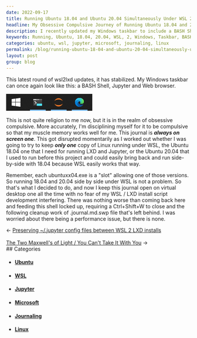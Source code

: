 ```yaml
---
date: 2022-09-17
title: Running Ubuntu 18.04 and Ubuntu 20.04 Simultaneously Under WSL 2
headline: My Obsessive Compulsive Journey of Running Ubuntu 18.04 and 20.04 Simultaneously Under WSL 2
description: I recently updated my Windows taskbar to include a BASH Shell, Jupyter and Web browser, and it's become part of my daily routine. I had to decide whether to keep one copy of Linux running under WSL, so I chose to run both 18.04 and 20.04 side-by-side. Follow me as I take you through my obsessive compulsive journey of updating my taskbar and deciding which Linux OS to run.
keywords: Running, Ubuntu, 18.04, 20.04, WSL, 2, Windows, Taskbar, BASH, Shell, Jupyter, Web, Browser, Routine, Linux, OS, Update, Project, Side-by-Side
categories: ubuntu, wsl, jupyter, microsoft, journaling, linux
permalink: /blog/running-ubuntu-18-04-and-ubuntu-20-04-simultaneously-under-wsl-2/
layout: post
group: blog
---
```



This latest round of wsl2lxd updates, it has stabilized. My Windows taskbar can
once again look like this: a BASH Shell, Jupyter and Web browser.

![Windows Taskbar Shell Jupyter Web](/assets/images/windows-taskbar-shell-jupyter-web.png)

This is not quite religion to me now, but it is in the realm of obsessive
compulsive. More accurately, I'm disciplining myself for it to be compulsive so
that my muscle memory works well for me. This journal is ***always on screen
one***. This got disrupted momentarily as I worked out whether I was going to
try to keep ***only one*** copy of Linux running under WSL, the Ubuntu 18.04
one that I need for running LXD and Jupyter, or the Ubuntu 20.04 that I used to
run before this project and could easily bring back and run side-by-side with
18.04 because WSL easily works that way.

Remember, each ubuntuxx04.exe is a "slot" allowing one of those versions. So
running 18.04 and 20.04 side by side under WSL is not a problem. So that's what
I decided to do, and now I keep this journal open on virtual desktop one all
the time with no fear of my WSL / LXD install script development interfering.
There was nothing worse than coming back here and feeding this shell locked up,
requiring a Ctrl+Shift+W to close and the following cleanup work of
.journal.md.swp file that's left behind. I was worried about there being a
performance issue, but there is none.


<div class="arrow-links"><div class="post-nav-prev"><span class="arrow">&larr;&nbsp;</span><a href="/blog/preserving-jupyter-config-files-between-wsl-2-lxd-installs/">Preserving ~/.jupyter config files between WSL 2 LXD installs</a></div> &nbsp; <div class="post-nav-next"><a href="/blog/the-two-maxwell-s-of-light-you-can-t-take-it-with-you/">The Two Maxwell's of Light / You Can't Take It With You</a><span class="arrow">&nbsp;&rarr;</span></div></div>
## Categories

<ul>
<li><h4><a href='/ubuntu/'>Ubuntu</a></h4></li>
<li><h4><a href='/wsl/'>WSL</a></h4></li>
<li><h4><a href='/jupyter/'>Jupyter</a></h4></li>
<li><h4><a href='/microsoft/'>Microsoft</a></h4></li>
<li><h4><a href='/journaling/'>Journaling</a></h4></li>
<li><h4><a href='/linux/'>Linux</a></h4></li></ul>
